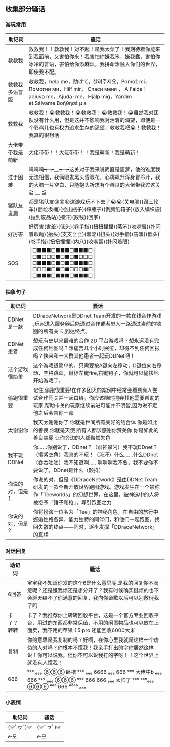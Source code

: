 ## 收集部分骚话

### 游玩常用

|助记词|骚话|
|---|---|
|救救我|救救我！！救救我！对不起！是我太菜了！我期待着你能来到我面前，又害怕你来！我害怕你嫌我笨，嫌我蠢，害怕你冰冷的言语，害怕给你添麻烦，我拼命想融入你们的世界，即使我不配。|
|救救我多语言版|救救我，help me，助けて，살려주세요，Pomóż mi，Помогни ми，Hilf mir， Спаси меня ， À l'aide！adiuva me，Ajuda-me，Hjälp mig，Yardım et.Sálvame.Βοήθησέ μ a|
|救救我|救救我！😭救救我！😭救救我！😭救救我！😭虽然我对团队没有什么用，但是这并不影响我对活着的渴望，即使是一个彩鸡儿也有权力追求生存的渴望，救救我吧😭！救救我！我真的很想活|
|大佬带带我是萌新|大佬带带！！大佬带带！！我是萌新！我是萌新！|
|过于困难|呜呜呜┭┮﹏┭┮这关对于我来说简直是噩梦，他的难度我无法相信，我俩眼发黑头昏眼花，心跳飙升浑身冒冷汗，我的大脑一片空白，只能抱头祈求有个善良的大佬带我过这关≧ ﹏ ≦|
|猪队友发癫|都是猪队友😡😡😡这游戏玩不下去了😭😭(关电脑)(蹬三轮车)(翻垃圾桶)(捡出瓶子)(踩瓶子)(倒腾纸箱子)(放入编织袋)(拉到废品站)(擦汗)(数钱)(回家)|
|好厉害|好厉害(害羞)(低头)(卷手指)(扭扭捏捏)(蒸笨)(咬嘴唇)(扑闪着眼睛)(抬头)(支支吾吾)(羞涩)(扭头)(对手指)(害羞)(低头)(卷手指)(扭扭捏捏)(内八)(咬嘴唇)(扑闪着眼)|
|SOS|║□■■■□■■■□■■■□║       ║□■□□□■□■□■□□□║       ║□■■■□■□■□■■■□║       ║□□□■□■□■□□□■□║       ║□■■■□■■■□■■■□║

### 抽象句子

|助记词|骚话|
|---|---|
|DDNet是一款|DDraceNetwork是DDnet Team开发的一款在线合作游戏 ,玩家进入服务器后能通过合作或者单人一路通过当前的地图的所有关卡,到达终点。|
|DDNet患者|想玩有史以来最难的合作 2D 平台游戏吗？想永远没有完成任何地图吗？想痛苦几个小时哭泣，却得不到任何回报吗？快来和一大群其他患者一起玩DDNet吧！|
|这个游戏很简单|这个游戏很简单的，只需要按A键向左移动，D键位向右移动，空格跳跃，鼠标左键fire,右键钩子，你就可以愉快地开始游戏了。|
|偷跑很重要|记住,偷跑很重要!在许多团灭的案例中经常会看到有人尝试合作闯关并一起白给。你应该随时抛弃其他需要帮助的玩家,帮助卡关的玩家继续前进可能并不明智,因为说不定他之后会害你一命|
|太谢谢你|我天太谢谢你了 你就是世间所有美好的结合体 你是如此的善良 你就是天使 所有人都该感谢你赞美你 你是如此的善良美丽 让你旁边的人都黯然失色|
|我不玩DDNet|你……你别说了，DDnet？（眼神躲闪）我不玩DDnet？（攥紧衣角）我真的不玩！（流汗）什么……什么DDnet（吞吞吐吐）我不知道啊……啊啊啊我不要，我不要你不要说了，DDnet是什么（颤抖）|
|你说的对，但是1|你说的对，但是《DDraceNetwork》是由DDNet Team研发的一款全新开放世界跑图游戏。游戏发生在一个被称作「Teeworlds」的幻想世界，在这里，被神选中的人将被授予「锤子和枪」，导引跑图之力|
|你说的对，但是2|你将扮演一位名为「Tee」的神秘角色，在自由的旅行中邂逅性格各异、能力独特的同伴们，和他们一起跑图，找回失散的终点——同时，逐步发掘「DDraceNetwork」的真相|

### 对话回复

|助记词|骚话|
|---|---|
|6回答|宝宝我不知道你发的这个6是什么意思呢,是我的回复你不满意呢？还是嫌我烦还是想分开了？我有时候确实挺烦的也不会聊天给不了你满意的回复，我向你道歉以后可以别敷衍我了吗|
|卡了？转转|卡了？我推荐你上转转回收平台，这是一个官方专业回收平台，用过的东西都非常保值，不用的闲置物品也可以放在上面卖，我不用的苹果 15 pro 还能回收6000大米|
|复制|你的意思是我复制的吗？好啊，在你心里我就是这样一个虚伪的人对吗？你根本不懂我！我亲手打出的字你居然这样说！你可以说我，但你不可以说我打的字呀！！这个世界上就没有人懂我！|
|666|⁶⁶⁶ ₆₆₆ ⑥⑥⑥ 卧槽 ⁶⁶⁶ ₆₆₆ 6666 ₆₆₆ 666 ⁶⁶⁶ 大佬牛b ₆₆₆ 666 ⁶⁶⁶ ₆₆₆ ⑥⑥⑥ ⁶⁶⁶ 666 666 ₆₆₆ 太帅了 ⁶⁶⁶ ⁶⁶⁶₆₆₆ ⑥⑥⑥ ⁶⁶⁶ 666 ⁶⁶⁶⁶ ₆₆₆|

### 小表情

|助记词|骚话|
|---|---|
|(☞ﾟヮﾟ)☞|(☞ﾟヮﾟ)☞|
|ᓖ모|ᓖ모|
